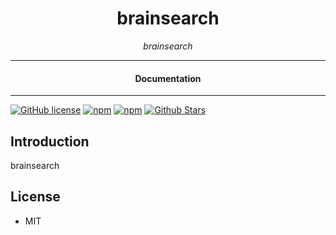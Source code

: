 

<div align="center">  
  <h1>brainsearch</h1>
</div>

<div align="center">  
<i>brainsearch</i>
</div>

---

<div align="center">
<h4>Documentation</h4>
</div>

---

[![GitHub license](https://img.shields.io/badge/license-MIT-blue.svg)](https://github.com/brain-wallet/brainsearch/blob/gh-pages/LICENSE)
[![npm](https://img.shields.io/npm/v/brainsearch)](https://npmjs.com/package/brainsearch)
[![npm](https://img.shields.io/npm/dw/brainsearch.svg)](https://npmjs.com/package/brainsearch)
[![Github Stars](https://img.shields.io/github/stars/brain-wallet/brainsearch.svg)](https://github.com/brain-wallet/brainsearch/)

## Introduction

brainsearch

## License

- MIT
